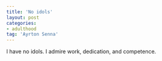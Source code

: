 ```yaml
---
title: 'No idols'
layout: post
categories:
- adulthood
tag: 'Ayrton Senna'
---
```


I have no idols. I admire work, dedication, and competence.
